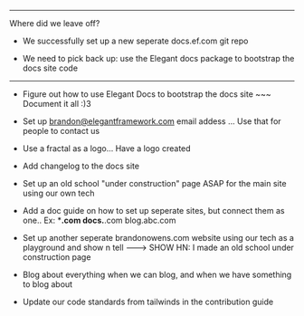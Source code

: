 
------------------------------------------------

Where did we leave off?

- We successfully set up a new seperate docs.ef.com git repo


- We need to pick back up: use the Elegant docs package to bootstrap the docs site code

------------------------------------------------

- Figure out how to use Elegant Docs to bootstrap the docs site  ~~~ Document it all :)3


- Set up brandon@elegantframework.com email addess ... Use that for people to contact us

- Use a fractal as a logo... Have a logo created

- Add changelog to the docs site


- Set up an old school "under construction" page ASAP for the main site using our own tech




- Add a doc guide on how to set up seperate sites, but connect them as one.. Ex: ***.com docs.**.com blog.abc.com 


- Set up another seperate brandonowens.com website using our tech as a playground and show n tell ---> SHOW HN: I made an old school under construction page


- Blog about everything when we can blog, and when we have something to blog about

- Update our code standards from tailwinds in the contribution guide